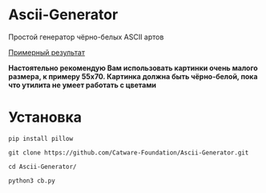 # Ascii-Generator
Простой генератор чёрно-белых ASCII артов

[Примерный результат](https://dpaste.com/7PXFUGY97.txt)

**Настоятельно рекомендую Вам использовать картинки очень малого размера, к примеру 55х70. Картинка должна быть чёрно-белой, пока что утилита не умеет работать с цветами**

# Установка
``pip install pillow``

``git clone https://github.com/Catware-Foundation/Ascii-Generator.git``

``cd Ascii-Generator/``

``python3 cb.py``

